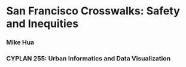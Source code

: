# San Francisco Crosswalks: Safety and Inequities
### Mike Hua
### CYPLAN 255: Urban Informatics and Data Visualization

